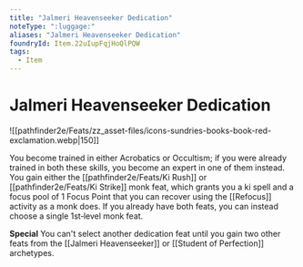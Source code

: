```yaml
---
title: "Jalmeri Heavenseeker Dedication"
noteType: ":luggage:"
aliases: "Jalmeri Heavenseeker Dedication"
foundryId: Item.22uIupFqjHoQlPQW
tags:
  - Item
---
```


# Jalmeri Heavenseeker Dedication
![[pathfinder2e/Feats/zz_asset-files/icons-sundries-books-book-red-exclamation.webp|150]]

You become trained in either Acrobatics or Occultism; if you were already trained in both these skills, you become an expert in one of them instead. You gain either the [[pathfinder2e/Feats/Ki Rush]] or [[pathfinder2e/Feats/Ki Strike]] monk feat, which grants you a ki spell and a focus pool of 1 Focus Point that you can recover using the [[Refocus]] activity as a monk does. If you already have both feats, you can instead choose a single 1st‐level monk feat.

**Special** You can't select another dedication feat until you gain two other feats from the [[Jalmeri Heavenseeker]] or [[Student of Perfection]] archetypes.
